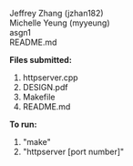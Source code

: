 <p>Jeffrey Zhang (jzhan182)<br>
Michelle Yeung (myyeung)<br>
asgn1<br>
README.md</p>

**Files submitted:**
1. httpserver.cpp
2. DESIGN.pdf
3. Makefile
4. README.md

**To run:**
1. "make"
2. "httpserver [port number]"
